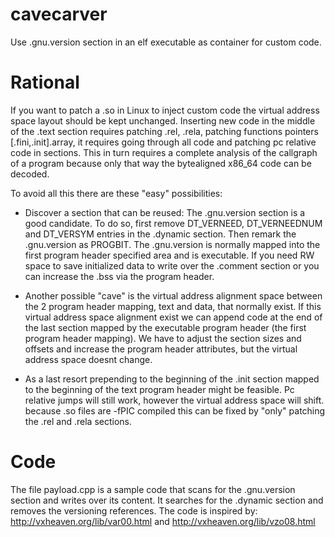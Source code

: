 # cavecarver
Use .gnu.version section  in an elf executable as container for custom code.

# Rational
If you want to patch a .so in Linux to inject custom code
the virtual address space layout should be kept unchanged.
Inserting new code in the middle of the .text section requires
patching .rel, .rela, patching functions pointers [.fini,.init].array,
it requires going through all code and patching pc relative code in sections.
This in turn requires a complete analysis of the callgraph of a program
because only that way the bytealigned x86_64 code can be decoded.

To avoid all this there are these "easy" possibilities:

 - Discover a section that can be reused: The .gnu.version section
   is a good candidate. To do so, first remove DT_VERNEED, DT_VERNEEDNUM
   and DT_VERSYM entries in the .dynamic section. Then remark the .gnu.version as PROGBIT.
   The .gnu.version is normally mapped into the first program header specified area
   and is executable. If you need RW space to save initialized data to write over
   the .comment section or you can increase the .bss via the program header.

 - Another possible "cave" is the virtual address alignment space between the
   2 program header mapping, text and data, that normally exist. If this
   virtual address space alignment exist we can append code at the end of the
   last section mapped by the executable program header (the first program header
   mapping). We have to adjust the section sizes and offsets
   and increase the program header attributes, but the virtual address space
   doesnt change.

 - As a last resort prepending to the beginning of the .init section mapped
   to the beginning of the text program header might be feasible. Pc relative
   jumps will still work, however the virtual address space will shift. because
   .so files are -fPIC compiled this can be fixed by "only" patching the .rel and .rela
   sections.

# Code
The file payload.cpp is a sample code that scans for the .gnu.version section and
writes over its content. It searches for the .dynamic section and removes the
versioning references. The code is inspired by: http://vxheaven.org/lib/var00.html
and http://vxheaven.org/lib/vzo08.html

